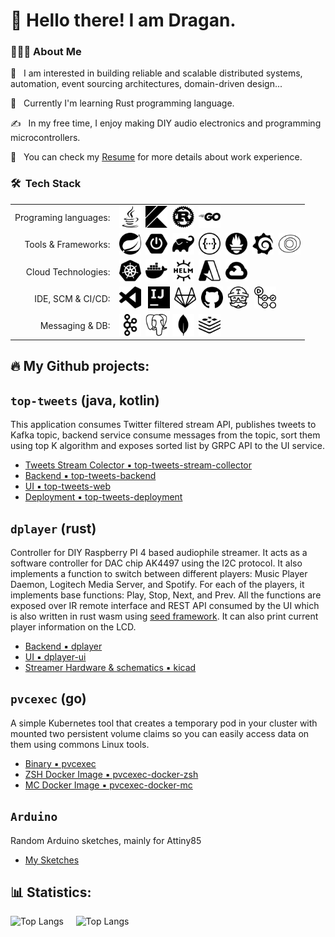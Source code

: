 # 👋 Hello there! I am Dragan.
 
### 👨🏼‍💻&nbsp;About Me

🚀 &nbsp; I am interested in building reliable and scalable distributed systems, automation, event sourcing architectures, domain-driven design...

🌱 &nbsp; Currently I'm learning Rust programming language.

✍️ &nbsp; In my free time, I enjoy making DIY audio electronics and programming microcontrollers.

📄 &nbsp; You can check my [Resume](https://drive.google.com) for more details about work experience.

### 🛠 &nbsp;Tech Stack
|||
----:|----
Programing languages:|<img alt="Java" src="assets/java.svg" width=35px>&nbsp;&nbsp;<img alt="Kotlin" src="assets/kotlin.svg" width=35px>&nbsp;&nbsp;<img alt="Rust" src="assets/rust.svg" width=35px>&nbsp;&nbsp;<img alt="Go" src="assets/go.svg" width=35px>
Tools & Frameworks:|<img alt="Spring" src="assets/spring.svg" width=35px>&nbsp;&nbsp;<img alt="Spring Boot" src="assets/springboot.svg" width=35px>&nbsp;&nbsp;<img alt="Gradle" src="assets/gradle.svg" width=35px>&nbsp;&nbsp;<img alt="Swagger" src="assets/swagger.svg" width=35px>&nbsp;&nbsp;<img alt="Prometheus" src="assets/prometheus.svg" width=35px>&nbsp;&nbsp;<img alt="Grafana" src="assets/grafana.svg" width=35px>&nbsp;&nbsp;<img alt="Newrelic" src="assets/newrelic.svg" width=35px>
Cloud Technologies:|<img alt="Kubernetes" src="assets/kubernetes.svg" width=35px>&nbsp;&nbsp;<img alt="Docker" src="assets/docker.svg" width=35px>&nbsp;&nbsp;<img alt="Helm" src="assets/helm.svg" width=35px>&nbsp;&nbsp;<img alt="Azure" src="assets/microsoftazure.svg" width=35px>&nbsp;&nbsp;<img alt="Google Cloud" src="assets/googlecloud.svg" width=35px>
IDE, SCM & CI/CD:|<img alt="VSCode" src="assets/visualstudiocode.svg" width=35px>  &nbsp;&nbsp;<img alt="IntelliJ Idea" src="assets/intellijidea.svg" width=35px>&nbsp;&nbsp;<img alt="GitLab" src="assets/gitlab.svg" width=35px>&nbsp;&nbsp;<img alt="Github" src="assets/github.svg" width=35px>&nbsp;&nbsp;<img alt="TravisCI" src="assets/travisci.svg" width=35px>&nbsp;&nbsp;<img alt="TravisCI" src="assets/githubactions.svg" width=35px>
Messaging & DB:|<img alt="Apache Kafka" src="assets/apachekafka.svg" width=35px>&nbsp;&nbsp;<img alt="PostgreSQL" src="assets/postgresql.svg" width=35px>&nbsp;&nbsp;<img alt="MongoDB" src="assets/mongodb.svg" width=35px>&nbsp;&nbsp;<img alt="Redis" src="assets/redis.svg" width=35px>


## 🔥 My Github projects: 
## `top-tweets` (java, kotlin)
This application consumes Twitter filtered stream API, publishes tweets to Kafka topic, backend service consume messages from the topic, sort them using top K algorithm and exposes sorted list by GRPC API to the UI service. 
- [Tweets Stream Colector ▪️ top-tweets-stream-collector](https://github.com/ljufa/top-tweets-stream-collector)
- [Backend ▪️ top-tweets-backend](https://github.com/ljufa/top-tweets-backend)
- [UI ▪️ top-tweets-web](https://github.com/ljufa/top-tweets-web)
- [Deployment ▪️ top-tweets-deployment](https://github.com/ljufa/top-tweets-deployment)


## `dplayer` (rust)
Controller for DIY Raspberry PI 4 based audiophile streamer. It acts as a software controller for DAC chip AK4497 using the I2C protocol. It also implements a function to switch between different players: Music Player Daemon, Logitech Media Server, and Spotify. For each of the players, it implements base functions: Play, Stop, Next, and Prev. All the functions are exposed over IR remote interface and REST API consumed by the UI which is also written in rust wasm using [seed framework](https://seed-rs.org/). It can also print current player information on the LCD.

- [Backend ▪️ dplayer](https://github.com/ljufa/dplayer)
- [UI ▪️ dplayer-ui](https://github.com/ljufa/dplayer-ui)
- [Streamer Hardware & schematics ▪️ kicad](https://github.com/ljufa/kicad)

## `pvcexec` (go)
A simple Kubernetes tool that creates a temporary pod in your cluster with mounted two persistent volume claims so you can easily access data on them using commons Linux tools.
- [Binary ▪️ pvcexec](https://github.com/kubextender/pvcexec)
- [ZSH Docker Image ▪️ pvcexec-docker-zsh](https://github.com/kubextender/pvcexec-docker-zsh)
- [MC Docker Image ▪️ pvcexec-docker-mc](https://github.com/kubextender/pvcexec-docker-mc)

## `Arduino`
Random Arduino sketches, mainly for Attiny85
- [My Sketches](https://github.com/ljufa/arduino)

## 📊 Statistics:

![Top Langs](https://github-readme-stats.vercel.app/api?username=ljufa&show_icons=true)&nbsp;&nbsp;&nbsp;&nbsp;
![Top Langs](https://github-readme-stats.vercel.app/api/top-langs/?username=ljufa)
